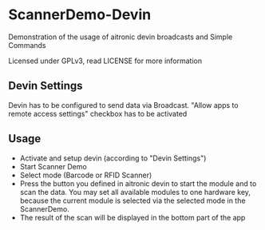 # ScannerDemo-Devin
Demonstration of the usage of aitronic devin broadcasts and Simple Commands

Licensed under GPLv3, read LICENSE for more information


## Devin Settings
Devin has to be configured to send data via Broadcast.
"Allow apps to remote access settings" checkbox has to be activated

## Usage
* Activate and setup devin (according to "Devin Settings")
* Start Scanner Demo
* Select mode (Barcode or RFID Scanner)
* Press the button you defined in aitronic devin to start the module and to scan the data. You may set all available modules to one hardware key, because the current module is selected via the selected mode in the ScannerDemo.
* The result of the scan will be displayed in the bottom part of the app